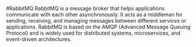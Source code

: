#RabbitMQ
RabbitMQ is a message broker that helps applications communicate with each other asynchronously. It acts as a middleman for sending, receiving, and managing messages between different services or applications. RabbitMQ is based on the AMQP (Advanced Message Queuing Protocol) and is widely used for distributed systems, microservices, and event-driven architectures.

